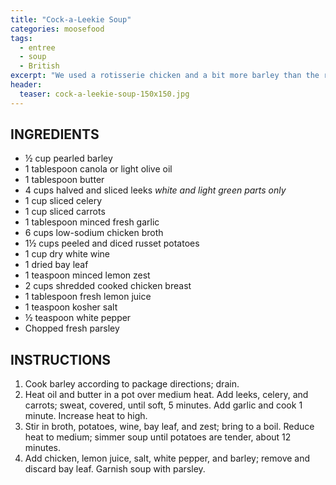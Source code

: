 ```yaml
---
title: "Cock-a-Leekie Soup"
categories: moosefood
tags: 
  - entree
  - soup
  - British
excerpt: "We used a rotisserie chicken and a bit more barley than the recipe specifies. We didn't have fresh parsley, so we added a small amount of dried parsley to the soup. We needed to use our large (7 quart) pot. Serve with [prune-walnut bread](!SITE_URL!/prune-walnut-bread)."
header:
  teaser: cock-a-leekie-soup-150x150.jpg
---
```


## INGREDIENTS
* ½ cup pearled barley
* 1 tablespoon canola or light olive oil
* 1 tablespoon butter
* 4 cups halved and sliced leeks *white and light green parts only*
* 1 cup sliced celery
* 1 cup sliced carrots
* 1 tablespoon minced fresh garlic
* 6 cups low-sodium chicken broth
* 1½ cups peeled and diced russet potatoes
* 1 cup dry white wine
* 1 dried bay leaf
* 1 teaspoon minced lemon zest
* 2 cups shredded cooked chicken breast
* 1 tablespoon fresh lemon juice
* 1 teaspoon kosher salt
* ½ teaspoon white pepper
* Chopped fresh parsley

## INSTRUCTIONS
1. Cook barley according to package directions; drain.
2. Heat oil and butter in a pot over medium heat. Add leeks, celery, and carrots; sweat, covered, until soft, 5 minutes. Add garlic and cook 1 minute. Increase heat to high.
3. Stir in broth, potatoes, wine, bay leaf, and zest; bring to a boil. Reduce heat to medium; simmer soup until potatoes are tender, about 12 minutes.
4. Add chicken, lemon juice, salt, white pepper, and barley; remove and discard bay leaf. Garnish soup with parsley.
